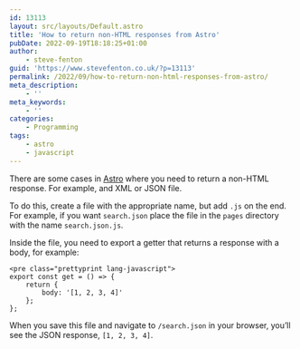 ```yaml
---
id: 13113
layout: src/layouts/Default.astro
title: 'How to return non-HTML responses from Astro'
pubDate: 2022-09-19T18:18:25+01:00
author:
    - steve-fenton
guid: 'https://www.stevefenton.co.uk/?p=13113'
permalink: /2022/09/how-to-return-non-html-responses-from-astro/
meta_description:
    - ''
meta_keywords:
    - ''
categories:
    - Programming
tags:
    - astro
    - javascript
---
```


There are some cases in [Astro](https://astro.build) where you need to return a non-HTML response. For example, and XML or JSON file.

To do this, create a file with the appropriate name, but add `.js` on the end. For example, if you want `search.json` place the file in the `pages` directory with the name `search.json.js`.

Inside the file, you need to export a getter that returns a response with a body, for example:

```
<pre class="prettyprint lang-javascript">
export const get = () => {
    return {
        body: '[1, 2, 3, 4]'
    };
};
```

When you save this file and navigate to `/search.json` in your browser, you’ll see the JSON response, `[1, 2, 3, 4]`.